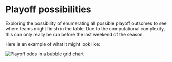 # Playoff possibilities

Exploring the possibility of enumerating all possible playoff outsomes to
see where teams might finish in the table. Due to the computational
complexity, this can only really be run before the last weekend of the
season.

Here is an example of what it might look like:

![Playoff odds in a bubble grid chart](possibilities-3.png)